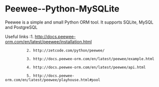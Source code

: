 # Peewee--Python-MySQLite
Peewee is a simple and small Python ORM tool. It supports SQLite, MySQL and PostgreSQL

Useful links :1. http://docs.peewee-orm.com/en/latest/peewee/installation.html 

			  2. http://zetcode.com/python/peewee/ 
			  
			  3. http://docs.peewee-orm.com/en/latest/peewee/example.html 
			  
			  4. http://docs.peewee-orm.com/en/latest/peewee/api.html 
			  
			  5. http://docs.peewee-orm.com/en/latest/peewee/playhouse.html#pool 